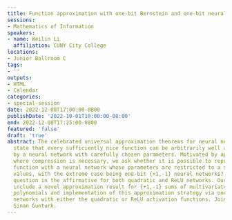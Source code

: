```yaml
---
title: Function approximation with one-bit Bernstein and one-bit neural networks
sessions:
- Mathematics of Information
speakers:
- name: Weilin Li
  affiliation: CUNY City College
locations:
- Junior Ballroom C
tags:
- ''
outputs:
- HTML
- Calendar
categories:
- special-session
date: 2022-12-08T17:00:00-0800
publishDate: '2022-10-01T10:00:00-08:00'
end: 2022-12-08T17:25:00-0800
featured: 'false'
draft: 'true'
abstract: The celebrated universal approximation theorems for neural networks typically
  state that every sufficiently nice function can be arbitrarily well approximated
  by a neural network with carefully chosen parameters. Motivated by applications
  where compression is necessary, we ask whether it is possible to represent any reasonable
  function with a neural network whose parameters are restricted to a small set of
  values, with the extreme case being one-bit {+1,-1} neural networks? We answer this
  question in the affirmative for both quadratic and ReLU networks. Our main contributions
  include a novel approximation result for {+1,-1} sums of multivariate Bernstein
  polynomials and implementation of this approximation strategy via one-bit neural
  networks with either the quadratic or ReLU activation functions. Joint work with
  Sinan Gunturk.
---
```

